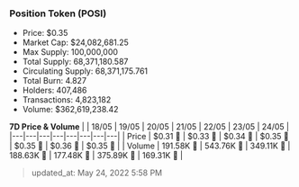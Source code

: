 
  ### Position Token (POSI)
  - Price: $0.35
  - Market Cap: $24,082,681.25
  - Max Supply: 100,000,000
  - Total Supply: 68,371,180.587
  - Circulating Supply: 68,371,175.761
  - Total Burn: 4.827
  - Holders: 407,486
  - Transactions: 4,823,182
  - Volume: $362,619,238.42

  **7D Price & Volume**
  | | 18&#x2F;05 | 19&#x2F;05 | 20&#x2F;05 | 21&#x2F;05 | 22&#x2F;05 | 23&#x2F;05 | 24&#x2F;05 |
  |---|---|---|---|---|---|---|---|
  | Price | $0.31 🔻 | $0.33 🚀 | $0.34 🚀 | $0.35 🚀 | $0.35 🚀 | $0.36 🚀 | $0.35 🔻 |
  | Volume | 191.58K 🚀 | 543.76K 🚀 | 349.11K 🔻 | 188.63K 🔻 | 177.48K 🔻 | 375.89K 🚀 | 169.31K 🔻 |

  > updated_at: May 24, 2022 5:58 PM

